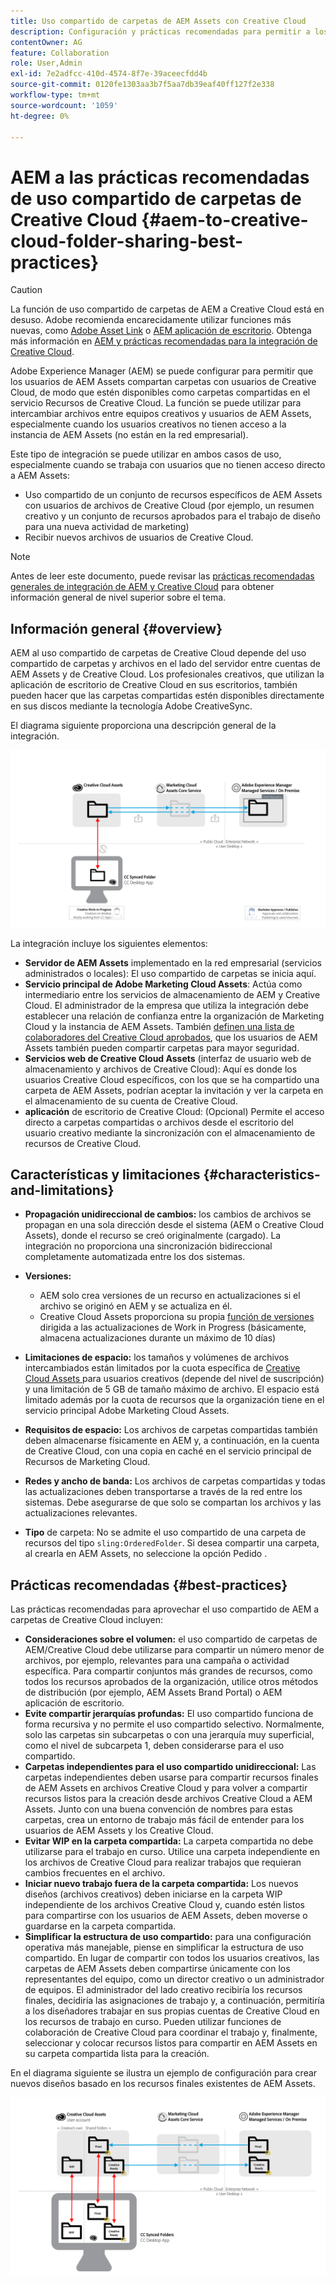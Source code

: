 ```yaml
---
title: Uso compartido de carpetas de AEM Assets con Creative Cloud
description: Configuración y prácticas recomendadas para permitir a los usuarios de Adobe Experience Manager Assets intercambiar carpetas de recursos con usuarios de Adobe Creative Cloud.
contentOwner: AG
feature: Collaboration
role: User,Admin
exl-id: 7e2adfcc-410d-4574-8f7e-39aceecfdd4b
source-git-commit: 0120fe1303aa3b7f5aa7db39eaf40ff127f2e338
workflow-type: tm+mt
source-wordcount: '1059'
ht-degree: 0%

---
```


# AEM a las prácticas recomendadas de uso compartido de carpetas de Creative Cloud {#aem-to-creative-cloud-folder-sharing-best-practices}

>[!CAUTION]
>
>La función de uso compartido de carpetas de AEM a Creative Cloud está en desuso. Adobe recomienda encarecidamente utilizar funciones más nuevas, como [Adobe Asset Link](https://helpx.adobe.com/enterprise/admin-guide.html/enterprise/using/adobe-asset-link.ug.html) o [AEM aplicación de escritorio](https://experienceleague.adobe.com/docs/experience-manager-desktop-app/using/using.html). Obtenga más información en [AEM y prácticas recomendadas para la integración de Creative Cloud](/help/assets/aem-cc-integration-best-practices.md).

Adobe Experience Manager (AEM) se puede configurar para permitir que los usuarios de AEM Assets compartan carpetas con usuarios de Creative Cloud, de modo que estén disponibles como carpetas compartidas en el servicio Recursos de Creative Cloud. La función se puede utilizar para intercambiar archivos entre equipos creativos y usuarios de AEM Assets, especialmente cuando los usuarios creativos no tienen acceso a la instancia de AEM Assets (no están en la red empresarial).

Este tipo de integración se puede utilizar en ambos casos de uso, especialmente cuando se trabaja con usuarios que no tienen acceso directo a AEM Assets:

* Uso compartido de un conjunto de recursos específicos de AEM Assets con usuarios de archivos de Creative Cloud (por ejemplo, un resumen creativo y un conjunto de recursos aprobados para el trabajo de diseño para una nueva actividad de marketing)
* Recibir nuevos archivos de usuarios de Creative Cloud.

>[!NOTE]
>
>Antes de leer este documento, puede revisar las [prácticas recomendadas generales de integración de AEM y Creative Cloud](aem-cc-integration-best-practices.md) para obtener información general de nivel superior sobre el tema.

## Información general {#overview}

AEM al uso compartido de carpetas de Creative Cloud depende del uso compartido de carpetas y archivos en el lado del servidor entre cuentas de AEM Assets y de Creative Cloud. Los profesionales creativos, que utilizan la aplicación de escritorio de Creative Cloud en sus escritorios, también pueden hacer que las carpetas compartidas estén disponibles directamente en sus discos mediante la tecnología Adobe CreativeSync.

El diagrama siguiente proporciona una descripción general de la integración.

![chlimage_1-406](assets/chlimage_1-406.png)

La integración incluye los siguientes elementos:

* **Servidor de AEM Assets** implementado en la red empresarial (servicios administrados o locales): El uso compartido de carpetas se inicia aquí.
* **Servicio principal de Adobe Marketing Cloud Assets**: Actúa como intermediario entre los servicios de almacenamiento de AEM y Creative Cloud. El administrador de la empresa que utiliza la integración debe establecer una relación de confianza entre la organización de Marketing Cloud y la instancia de AEM Assets. También [definen una lista de colaboradores del Creative Cloud aprobados](https://experienceleague.adobe.com/docs/core-services/interface/assets/t-admin-add-cc-user.html#assets), que los usuarios de AEM Assets también pueden compartir carpetas para mayor seguridad.
* **Servicios web de Creative Cloud Assets**  (interfaz de usuario web de almacenamiento y archivos de Creative Cloud): Aquí es donde los usuarios Creative Cloud específicos, con los que se ha compartido una carpeta de AEM Assets, podrían aceptar la invitación y ver la carpeta en el almacenamiento de su cuenta de Creative Cloud.
* **aplicación** de escritorio de Creative Cloud: (Opcional) Permite el acceso directo a carpetas compartidas o archivos desde el escritorio del usuario creativo mediante la sincronización con el almacenamiento de recursos de Creative Cloud.

## Características y limitaciones {#characteristics-and-limitations}

* **Propagación unidireccional de cambios:**  los cambios de archivos se propagan en una sola dirección desde el sistema (AEM o Creative Cloud Assets), donde el recurso se creó originalmente (cargado). La integración no proporciona una sincronización bidireccional completamente automatizada entre los dos sistemas.

* **Versiones:**

   * AEM solo crea versiones de un recurso en actualizaciones si el archivo se originó en AEM y se actualiza en él.
   * Creative Cloud Assets proporciona su propia [función de versiones](https://helpx.adobe.com/creative-cloud/help/versioning-faq.html) dirigida a las actualizaciones de Work in Progress (básicamente, almacena actualizaciones durante un máximo de 10 días)

* **Limitaciones de espacio:** los tamaños y volúmenes de archivos intercambiados están limitados por la cuota específica de  [Creative Cloud Assets ](https://helpx.adobe.com/creative-cloud/kb/file-storage-quota.html) para usuarios creativos (depende del nivel de suscripción) y una limitación de 5 GB de tamaño máximo de archivo. El espacio está limitado además por la cuota de recursos que la organización tiene en el servicio principal Adobe Marketing Cloud Assets.

* **Requisitos de espacio:** Los archivos de carpetas compartidas también deben almacenarse físicamente en AEM y, a continuación, en la cuenta de Creative Cloud, con una copia en caché en el servicio principal de Recursos de Marketing Cloud.
* **Redes y ancho de banda:**  Los archivos de carpetas compartidas y todas las actualizaciones deben transportarse a través de la red entre los sistemas. Debe asegurarse de que solo se compartan los archivos y las actualizaciones relevantes.
* **Tipo** de carpeta: No se admite el uso compartido de una carpeta de recursos del tipo  `sling:OrderedFolder`. Si desea compartir una carpeta, al crearla en AEM Assets, no seleccione la opción Pedido .

## Prácticas recomendadas {#best-practices}

Las prácticas recomendadas para aprovechar el uso compartido de AEM a carpetas de Creative Cloud incluyen:

* **Consideraciones sobre el volumen:** el uso compartido de carpetas de AEM/Creative Cloud debe utilizarse para compartir un número menor de archivos, por ejemplo, relevantes para una campaña o actividad específica. Para compartir conjuntos más grandes de recursos, como todos los recursos aprobados de la organización, utilice otros métodos de distribución (por ejemplo, AEM Assets Brand Portal) o AEM aplicación de escritorio.
* **Evite compartir jerarquías profundas:** El uso compartido funciona de forma recursiva y no permite el uso compartido selectivo. Normalmente, solo las carpetas sin subcarpetas o con una jerarquía muy superficial, como el nivel de subcarpeta 1, deben considerarse para el uso compartido.
* **Carpetas independientes para el uso compartido unidireccional:** Las carpetas independientes deben usarse para compartir recursos finales de AEM Assets en archivos Creative Cloud y para volver a compartir recursos listos para la creación desde archivos Creative Cloud a AEM Assets. Junto con una buena convención de nombres para estas carpetas, crea un entorno de trabajo más fácil de entender para los usuarios de AEM Assets y los Creative Cloud.
* **Evitar WIP en la carpeta compartida:**  La carpeta compartida no debe utilizarse para el trabajo en curso. Utilice una carpeta independiente en los archivos de Creative Cloud para realizar trabajos que requieran cambios frecuentes en el archivo.
* **Iniciar nuevo trabajo fuera de la carpeta compartida:**  Los nuevos diseños (archivos creativos) deben iniciarse en la carpeta WIP independiente de los archivos Creative Cloud y, cuando estén listos para compartirse con los usuarios de AEM Assets, deben moverse o guardarse en la carpeta compartida.
* **Simplificar la estructura de uso compartido:** para una configuración operativa más manejable, piense en simplificar la estructura de uso compartido. En lugar de compartir con todos los usuarios creativos, las carpetas de AEM Assets deben compartirse únicamente con los representantes del equipo, como un director creativo o un administrador de equipos. El administrador del lado creativo recibiría los recursos finales, decidiría las asignaciones de trabajo y, a continuación, permitiría a los diseñadores trabajar en sus propias cuentas de Creative Cloud en los recursos de trabajo en curso. Pueden utilizar funciones de colaboración de Creative Cloud para coordinar el trabajo y, finalmente, seleccionar y colocar recursos listos para compartir en AEM Assets en su carpeta compartida lista para la creación.

En el diagrama siguiente se ilustra un ejemplo de configuración para crear nuevos diseños basado en los recursos finales existentes de AEM Assets.

![chlimage_1-407](assets/chlimage_1-407.png)
